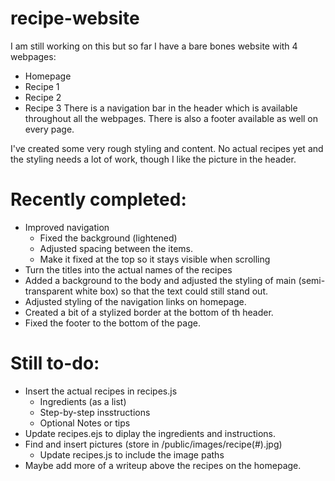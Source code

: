 # recipe-website
I am still working on this but so far I have a bare bones website with 4 webpages: 
  - Homepage
  - Recipe 1
  - Recipe 2
  - Recipe 3
There is a navigation bar in the header which is available throughout all the webpages. There is also a footer available  as well on every page.

I've created some very rough styling and content. No actual recipes yet and the styling needs a lot of work, though I like the picture in the header. 

# Recently completed: 
- Improved navigation
  - Fixed the background (lightened)
  - Adjusted spacing between the items.
  - Make it fixed at the top so it stays visible when scrolling
- Turn the titles into the actual names of the recipes
- Added a background to the body and adjusted the styling of main (semi-transparent white box) so that the text could still stand out. 
- Adjusted styling of the navigation links on homepage. 
- Created a bit of a stylized border at the bottom of th header. 
- Fixed the footer to the bottom of the page. 


# Still to-do: 
- Insert the actual recipes in recipes.js
  - Ingredients (as a list)
  - Step-by-step insstructions
  - Optional Notes or tips
- Update recipes.ejs to diplay the ingredients and instructions.
- Find and insert pictures (store in /public/images/recipe(#).jpg)
  - Update recipes.js to include the image paths
- Maybe add more of a writeup above the recipes on the homepage. 